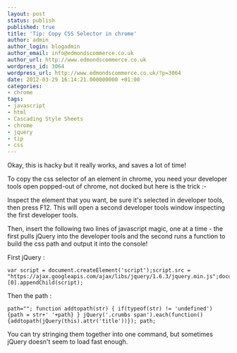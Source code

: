 ```yaml
---
layout: post
status: publish
published: true
title: 'Tip: Copy CSS Selector in chrome'
author: admin
author_login: blogadmin
author_email: info@edmondscommerce.co.uk
author_url: http://www.edmondscommerce.co.uk
wordpress_id: 3064
wordpress_url: http://www.edmondscommerce.co.uk/?p=3064
date: 2012-03-29 16:14:21.000000000 +01:00
categories:
- chrome
tags:
- javascript
- html
- Cascading Style Sheets
- chrome
- jquery
- tip
- css
---
```

Okay, this is hacky but it really works, and saves a lot of time!

To copy the css selector of an element in chrome, you need your developer tools open popped-out of chrome, not docked but here is the trick :-

Inspect the element that you want, be sure it's selected in developer tools, then press F12.  This will open a second developer tools window inspecting the first developer tools.

Then, insert the following two lines of javascript magic, one at a time - the first pulls jQuery into the developer tools and the second runs a function to build the css path and output it into the console!

First jQuery :
```
var script = document.createElement('script');script.src = "https://ajax.googleapis.com/ajax/libs/jquery/1.6.3/jquery.min.js";document.getElementsByTagName('head')[0].appendChild(script);
```
Then the path :
```
path=""; function addtopath(str) { if(typeof(str) != 'undefined') {path = str+' '+path} } jQuery('.crumbs span').each(function(){addtopath(jQuery(this).attr('title'))}); path;
```

You can try stringing them together into one command, but sometimes jQuery doesn't seem to load fast enough.
